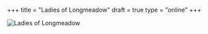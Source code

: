 +++
title = "Ladies of Longmeadow"
draft = true
type = "online"
+++

![Ladies of Longmeadow](/img/activities/ladies-of-longmeadow-online.png)
